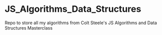 # JS_Algorithms_Data_Structures
Repo to store all my algorithms from Colt Steele's JS Algorithms and Data Structures Masterclass
